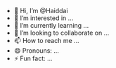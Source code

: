 - 👋 Hi, I’m @Haiddai
- 👀 I’m interested in ...
- 🌱 I’m currently learning ...
- 💞️ I’m looking to collaborate on ...
- 📫 How to reach me ...
- 😄 Pronouns: ...
- ⚡ Fun fact: ...

<!---
Haiddai/Haiddai is a ✨ special ✨ repository because its `README.md` (this file) appears on your GitHub profile.
You can click the Preview link to take a look at your changes.
--->
